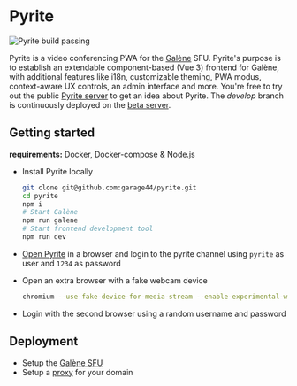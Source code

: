 # Pyrite

![Pyrite build passing](https://github.com/garage44/pyrite/actions/workflows/test.yml/badge.svg)

Pyrite is a video conferencing PWA for the [Galène](https://github.com/jech/galene) SFU. Pyrite's purpose is to establish an extendable 
component-based (Vue 3) frontend for Galène, with additional features like 
i18n, customizable theming, PWA modus, context-aware UX controls, an admin 
interface and more. You're free to try out the public [Pyrite server](https://pyrite.video) to get an idea about Pyrite. The *develop* branch is continuously deployed on the [beta server](https://beta.pyrite.video).

## Getting started

**requirements:** Docker, Docker-compose & Node.js

* Install Pyrite locally

  ```bash
  git clone git@github.com:garage44/pyrite.git
  cd pyrite
  npm i
  # Start Galène
  npm run galene
  # Start frontend development tool
  npm run dev
  ```

* [Open Pyrite](http://localhost:3000) in a browser and login to the pyrite channel
  using `pyrite` as user and `1234` as password

* Open an extra browser with a fake webcam device

  ```bash
  chromium --use-fake-device-for-media-stream --enable-experimental-web-platform-features --user-data-dir=/tmp/.chromium-tmp
  ```

* Login with the second browser using a random username and password

## Deployment

* Setup the [Galène SFU](https://github.com/garage44/pyrite/wiki/SFU-Config)
* Setup a [proxy](https://github.com/garage44/pyrite/wiki/Proxy-Config) for your domain
